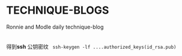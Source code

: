 # TECHNIQUE-BLOGS
Ronnie and Modle daily technique-blog<br><br><br>
得到**ssh** 公钥密纹 ` ssh-keygen -lf ....authorized_keys(id_rsa.pub)`
